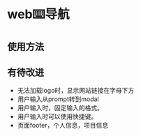 # web⌨️导航

## 使用方法

## 有待改进
- 无法加载logo时，显示网站链接在字母下方
- 用户输入从prompt转到modal
- 用户输入时，固定输入的格式。
- 用户输入时可以使用快捷键。
- 页面footer，个人信息，项目信息